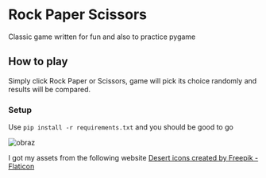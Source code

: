 # Rock Paper Scissors
Classic game written for fun and also to practice pygame

## How to play
Simply click Rock Paper or Scissors, game will pick its choice randomly and results will be compared.

### Setup
Use `pip install -r requirements.txt` and you should be good to go

![obraz](https://github.com/BtNowakowski/rock_paper_scissors/assets/107316656/8b92824f-039b-49ad-973f-05392d09a413)

I got my assets from the following website
<a href="https://www.flaticon.com/free-icons/desert" title="desert icons">Desert icons created by Freepik - Flaticon</a>
